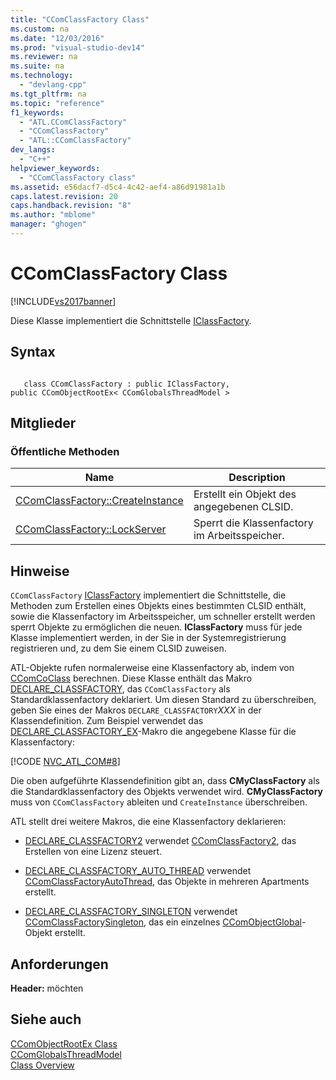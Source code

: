 ```yaml
---
title: "CComClassFactory Class"
ms.custom: na
ms.date: "12/03/2016"
ms.prod: "visual-studio-dev14"
ms.reviewer: na
ms.suite: na
ms.technology: 
  - "devlang-cpp"
ms.tgt_pltfrm: na
ms.topic: "reference"
f1_keywords: 
  - "ATL.CComClassFactory"
  - "CComClassFactory"
  - "ATL::CComClassFactory"
dev_langs: 
  - "C++"
helpviewer_keywords: 
  - "CComClassFactory class"
ms.assetid: e56dacf7-d5c4-4c42-aef4-a86d91981a1b
caps.latest.revision: 20
caps.handback.revision: "8"
ms.author: "mblome"
manager: "ghogen"
---
```

# CComClassFactory Class
[!INCLUDE[vs2017banner](../../assembler/inline/includes/vs2017banner.md)]

Diese Klasse implementiert die Schnittstelle [IClassFactory](http://msdn.microsoft.com/library/windows/desktop/ms694364).  
  
## Syntax  
  
```  
  
   class CComClassFactory : public IClassFactory,   
public CComObjectRootEx< CComGlobalsThreadModel >  
```  
  
## Mitglieder  
  
### Öffentliche Methoden  
  
|Name|Description|  
|----------|-----------------|  
|[CComClassFactory::CreateInstance](../Topic/CComClassFactory::CreateInstance.md)|Erstellt ein Objekt des angegebenen CLSID.|  
|[CComClassFactory::LockServer](../Topic/CComClassFactory::LockServer.md)|Sperrt die Klassenfactory im Arbeitsspeicher.|  
  
## Hinweise  
 `CComClassFactory` [IClassFactory](http://msdn.microsoft.com/library/windows/desktop/ms694364) implementiert die Schnittstelle, die Methoden zum Erstellen eines Objekts eines bestimmten CLSID enthält, sowie die Klassenfactory im Arbeitsspeicher, um schneller erstellt werden sperrt Objekte zu ermöglichen die neuen.  **IClassFactory** muss für jede Klasse implementiert werden, in der Sie in der Systemregistrierung registrieren und, zu dem Sie einem CLSID zuweisen.  
  
 ATL\-Objekte rufen normalerweise eine Klassenfactory ab, indem von [CComCoClass](../../atl/reference/ccomcoclass-class.md) berechnen.  Diese Klasse enthält das Makro [DECLARE\_CLASSFACTORY](../Topic/DECLARE_CLASSFACTORY.md), das `CComClassFactory` als Standardklassenfactory deklariert.  Um diesen Standard zu überschreiben, geben Sie eines der Makros `DECLARE_CLASSFACTORY`*XXX* in der Klassendefinition.  Zum Beispiel verwendet das [DECLARE\_CLASSFACTORY\_EX](../Topic/DECLARE_CLASSFACTORY_EX.md)\-Makro die angegebene Klasse für die Klassenfactory:  
  
 [!CODE [NVC_ATL_COM#8](../CodeSnippet/VS_Snippets_Cpp/NVC_ATL_COM#8)]  
  
 Die oben aufgeführte Klassendefinition gibt an, dass **CMyClassFactory** als die Standardklassenfactory des Objekts verwendet wird.  **CMyClassFactory** muss von `CComClassFactory` ableiten und `CreateInstance` überschreiben.  
  
 ATL stellt drei weitere Makros, die eine Klassenfactory deklarieren:  
  
-   [DECLARE\_CLASSFACTORY2](../Topic/DECLARE_CLASSFACTORY2.md) verwendet [CComClassFactory2](../../atl/reference/ccomclassfactory2-class.md), das Erstellen von eine Lizenz steuert.  
  
-   [DECLARE\_CLASSFACTORY\_AUTO\_THREAD](../Topic/DECLARE_CLASSFACTORY_AUTO_THREAD.md) verwendet [CComClassFactoryAutoThread](../../atl/reference/ccomclassfactoryautothread-class.md), das Objekte in mehreren Apartments erstellt.  
  
-   [DECLARE\_CLASSFACTORY\_SINGLETON](../Topic/DECLARE_CLASSFACTORY_SINGLETON.md) verwendet [CComClassFactorySingleton](../../atl/reference/ccomclassfactorysingleton-class.md), das ein einzelnes [CComObjectGlobal](../../atl/reference/ccomobjectglobal-class.md)\-Objekt erstellt.  
  
## Anforderungen  
 **Header:**  möchten  
  
## Siehe auch  
 [CComObjectRootEx Class](../../atl/reference/ccomobjectrootex-class.md)   
 [CComGlobalsThreadModel](../Topic/CComGlobalsThreadModel.md)   
 [Class Overview](../../atl/atl-class-overview.md)